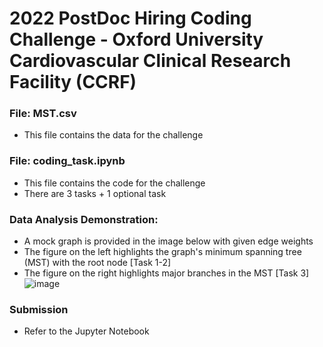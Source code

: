 # 2022 PostDoc Hiring Coding Challenge - Oxford University Cardiovascular Clinical Research Facility (CCRF)

### File: MST.csv
- This file contains the data for the challenge

### File: coding_task.ipynb
- This file contains the code for the challenge
- There are 3 tasks + 1 optional task

### Data Analysis Demonstration:
- A mock graph is provided in the image below with given edge weights
- The figure on the left highlights the graph's minimum spanning tree (MST) with the root node [Task 1-2]
- The figure on the right highlights major branches in the MST [Task 3]
![image](https://user-images.githubusercontent.com/29684281/202913406-fa14c937-176d-482e-804e-a2efb5184218.png)

### Submission
- Refer to the Jupyter Notebook
